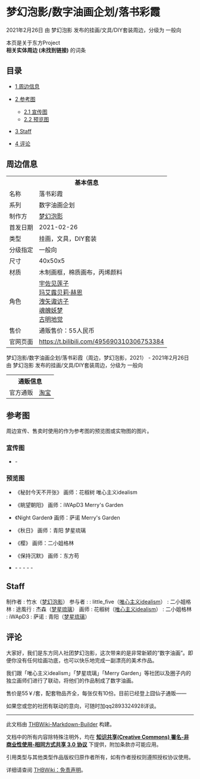 # 梦幻泡影/数字油画企划/落书彩霞

<!-- source html: G:\repos\THBWiki-Markdown-Builder\THBWikiMarkdown\Temp\main\e\e1\ns0%3A%E6%A2%A6%E5%B9%BB%E6%B3%A1%E5%BD%B1%2F%E6%95%B0%E5%AD%97%E6%B2%B9%E7%94%BB%E4%BC%81%E5%88%92%2F%E8%90%BD%E4%B9%A6%E5%BD%A9%E9%9C%9E.html -->

2021年2月26日 由 梦幻泡影  发布的挂画/文具/DIY套装周边，分级为 一般向

本页是关于东方Project  
 **相关实体周边 (未找到链接)** 的词条
## 目录

- [1 周边信息](#周边信息)
- [2 参考图](#参考图)

  - [2.1 宣传图](#宣传图)
  - [2.2 预览图](#预览图)



- [3 Staff](#Staff)
- [4 评论](#评论)




## 周边信息

<table><tbody><tr><th colspan="2">基本信息</th></tr><tr><td class="label">名称</td><td> 落书彩霞 </td></tr><tr><td class="label">系列</td><td> 数字油画企划 </td></tr><tr><td class="label">制作方</td><td><a href="./梦幻泡影.md" title="梦幻泡影">梦幻泡影</a></td></tr><tr><td class="label">首发日期</td><td>2021-02-26</td></tr><tr><td class="label">类型</td><td>挂画，文具，DIY套装</td></tr><tr><td class="label">分级指定</td><td>一般向</td></tr><tr><td class="label">尺寸</td><td>40x50x5</td></tr><tr><td class="label">材质</td><td>木制画框，棉质画布，丙烯颜料</td></tr><tr><td class="label">角色</td><td><a href="./宇佐见莲子.md" title="宇佐见莲子">宇佐见莲子</a><br><a href="./玛艾露贝莉·赫恩.md" title="玛艾露贝莉·赫恩">玛艾露贝莉·赫恩</a><br><a href="./洩矢诹访子.md" title="洩矢诹访子">洩矢诹访子</a><br><a href="./魂魄妖梦.md" title="魂魄妖梦">魂魄妖梦</a><br><a href="./古明地觉.md" title="古明地觉">古明地觉</a></td></tr><tr><td class="label">售价</td><td>通贩售价：55人民币</td></tr>
<tr><td class="label">官网页面</td><td><a rel="nofollow" class="external free" href="https://t.bilibili.com/495690310306753384">https://t.bilibili.com/495690310306753384</a></td></tr></tbody></table>

梦幻泡影/数字油画企划/落书彩霞（周边，梦幻泡影，2021） - 2021年2月26日 由 梦幻泡影  发布的挂画/文具/DIY套装周边，分级为 一般向

<table><tbody><tr><th colspan="3">通贩信息</th></tr><tr><td class="label">官方通贩</td><td colspan="2"><a rel="nofollow" class="external text" href="https://item.taobao.com/item.htm?id=638418305448">淘宝</a></td></tr></tbody></table>


## 参考图
  
周边宣传、售卖时使用的作为参考图的预览图或实物图的图片。
  

### 宣传图
- [](./文件-梦幻泡影／数字油画企划／落书彩霞宣传图1.jpg.md)- [](./文件-梦幻泡影／数字油画企划／落书彩霞宣传图2.png.md)

### 预览图
- 《秘封今天不开张》 画师：花椒树 唯心主义idealism
- 《眺望朝阳》 画师：iWApD3 Merry's Garden
- 《Night Garden》 画师：萨诺 Merry's Garden
- 《秋日》 画师：青阳 梦星琉璃
- 《樱》 画师：二小姐格林
- 《保持沉默》 画师：东方苟

- [](./文件-梦幻泡影／数字油画企划／落书彩霞预览图1.jpg.md)- [](./文件-梦幻泡影／数字油画企划／落书彩霞预览图2.jpg.md)- [](./文件-梦幻泡影／数字油画企划／落书彩霞预览图3.png.md)- [](./文件-梦幻泡影／数字油画企划／落书彩霞预览图4.jpg.md)- [](./文件-梦幻泡影／数字油画企划／落书彩霞预览图5.jpg.md)- [](./文件-梦幻泡影／数字油画企划／落书彩霞预览图6.jpg.md)

## Staff
制作者
: 竹水（[梦幻泡影](./梦幻泡影.md)）
参与者
: 
: little_five（[唯心主义idealism](./唯心主义idealism.md)）
: 二小姐格林
: 途風行
: 杰森（[梦星琉璃](./夢星琉璃.md)）
画师
: 花椒树（[唯心主义idealism](./唯心主义idealism.md)）
: 二小姐格林
: iWApD3
: 萨诺
: 青阳（[梦星琉璃](./夢星琉璃.md)）

## 评论

  
大家好，我们是东方同人社团梦幻泡影，这次带来的是非常新颖的“数字油画”。即便你没有任何绘画功底，也可以快乐地完成一副漂亮的美术作品。  

我们跟「唯心主义idealism」「梦星琉璃」「Merry Garden」等社团以及圈子内的独立画师们进行了联动，将他们的作品制成了数字油画。  

售价是55￥/套，配套物品齐全，每张仅有10份。目前已经登上囧仙子通贩——  

如果您或您的社团有联动的意向，可随时加qq2893324928详谈。
  






---

此文档由 [THBWiki-Markdown-Builder](https://github.com/Delsin-Yu/THBWiki-Markdown-Builder) 构建。

文档中的所有内容除特殊注明外，均在 [**知识共享(Creative Commons) 署名-非商业性使用-相同方式共享 3.0 协议**](https://creativecommons.org/licenses/by-sa/3.0/deed.zh-hans) 下提供，附加条款亦可能应用。

引用类型与其他类型作品版权归原作者所有，如有作者授权则遵照授权协议使用。

详细请查阅 [THBWiki：免责声明](https://thbwiki.cc/THBWiki:%E5%85%8D%E8%B4%A3%E5%A3%B0%E6%98%8E)。

